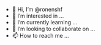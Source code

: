 - 👋 Hi, I’m @ronenshf
- 👀 I’m interested in ...
- 🌱 I’m currently learning ...
- 💞️ I’m looking to collaborate on ...
- 📫 How to reach me ...

<!---
ronenshf/ronenshf is a ✨ special ✨ repository because its `README.md` (this file) appears on your GitHub profile.
You can click the Preview link to take a look at your changes.
--->
